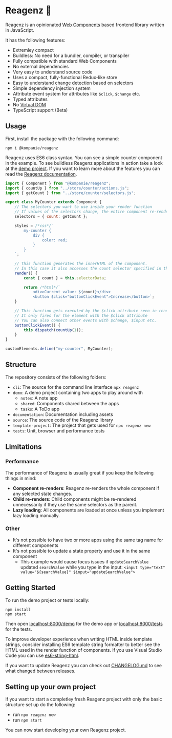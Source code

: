 # Reagenz 🧪

Reagenz is an opinionated [Web Components](https://developer.mozilla.org/en-US/docs/Web/Web_Components) based frontend library written in JavaScript.

It has the following features:

* Extremley compact
* Buildless: No need for a bundler, compiler, or transpiler
* Fully compatible with standard Web Components
* No external dependencies
* Very easy to understand source code
* Uses a compact, fully-functional Redux-like store
* Easy to understand change detection based on selectors
* Simple dependency injection system
* Attribute event system for attributes like `$click`, `$change` etc.
* Typed attributes
* No [Virtual DOM](https://en.wikipedia.org/wiki/Virtual_DOM)
* TypeScript support (Beta)

## Usage

First, install the package with the following command:

```console
npm i @kompanie/reagenz
```

Reagenz uses ES6 class syntax.
You can see a simple counter component in the example.
To see buildless Reagenz applications in action take a look at the [demo project](https://kompanie-dev.github.io/reagenz/demo/#/).
If you want to learn more about the features you can read the [Reagenz documentation](documentation/DOCUMENTATION.md).

```js
import { Component } from "@kompanie/reagenz";
import { countUp } from "../store/counter/actions.js";
import { getCount } from "../store/counter/selectors.js";

export class MyCounter extends Component {
    // The selectors you want to use inside your render function
    // If values of the selectors change, the entire component re-renders
    selectors = { count: getCount };

    styles = /*css*/`
        my-counter {
            div {
                color: red;
            }
        }
    `;

    // This function generates the innerHTML of the component.
    // In this case it also accesses the count selector specified in the selectors property.
    render() {
        const { count } = this.selectorData;

        return /*html*/`
            <div>Current value: ${count}</div>
            <button $click="buttonClickEvent">Increase</button>`;
    }

    // This function gets executed by the $click attribute seen in render()
    // It only fires for the element with the $click attribute
    // You can also connect other events with $change, $input etc.
    buttonClickEvent() {
        this.dispatch(countUp(1));
    }
}

customElements.define("my-counter", MyCounter);
```

## Structure

The repository consists of the following folders:

* `cli`: The source for the command line interface `npx reagenz`
* `demo`: A demo project containing two apps to play around with
    * `notes`: A note app
    * `shared`: Components shared between the apps
    * `tasks`: A ToDo app
* `documentation`: Documentation including assets
* `source`: The source code of the Reagenz library
* `template-project`: The project that gets used for `npx reagenz new`
* `tests`: Unit, browser and performance tests

## Limitations

### Performance

The performance of Reagenz is usually great if you keep the following things in mind:

* **Component re-renders**: Reagenz re-renders the whole component if any selected state changes.
* **Child re-renders**: Child components might be re-rendered unnecessarily if they use the same selectors as the parent.
* **Lazy loading**: All components are loaded at once unless you implement lazy loading manually.

### Other

* It's not possible to have two or more apps using the same tag name for different components
* It's not possible to update a state property and use it in the same component
	* This example would cause focus issues if `updateSearchValue` updated `searchValue` while you type in the input: `<input type="text" value="${searchValue}" $input="updateSearchValue">`

## Getting Started

To run the demo project or tests locally:

```console
npm install
npm start
```

Then open [localhost:8000/demo](http://localhost:8000/demo) for the demo app or [localhost:8000/tests](http://localhost:8000/tests) for the tests.

To improve developer experience when writing HTML inside template strings, consider installing ES6 template string formatter to better see the HTML used in the render function of components.
If you use Visual Studio Code you can use [es6-string-html](https://marketplace.visualstudio.com/items?itemName=Tobermory.es6-string-html).

If you want to update Reagenz you can check out [CHANGELOG.md](documentation/CHANGELOG.md) to see what changed between releases.

## Setting up your own project

If you want to start a completley fresh Reagenz project with only the basic structure set up do the following:

* run `npx reagenz new`
* run `npm start`

You can now start developing your own Reagenz project.
